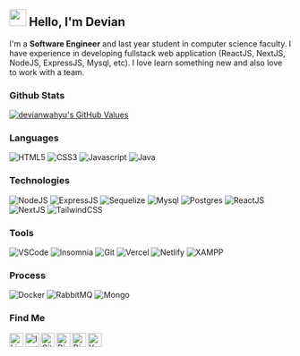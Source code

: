 ## <img src="https://raw.githubusercontent.com/MartinHeinz/MartinHeinz/master/wave.gif" width="30px"> **Hello, I'm Devian**
<p>I'm a <b>Software Engineer</b> and last year student in computer science faculty. I have experience in developing fullstack web application (ReactJS, NextJS, NodeJS, ExpressJS, Mysql, etc). I  love learn something new and also love to work with a team.</p>

### **Github Stats**
<a href="https://github.com/devianwahyu/devianwahyu">
    <img align="center" src="https://github-readme-stats.vercel.app/api?username=devianwahyu&show_icons=true&line_height=24&count_private=true" alt="devianwahyu's GitHub Values" />
</a>

### **Languages**
<p>
    <img alt="HTML5" src="https://img.shields.io/badge/-HTML5-E56028?style=flat-square&logo=html5&logoColor=white" />
    <img alt="CSS3" src="https://img.shields.io/badge/-CSS3-488EE7?style=flat-square&logo=css3&logoColor=white" />
    <img alt="Javascript" src="https://img.shields.io/badge/-Javascript-EAD41C?style=flat-square&logo=javascript&logoColor=black" />
    <img alt="Java" src="https://img.shields.io/badge/-Java-DB4859?style=flat-square&logo=java&logoColor=black" />
</p>

### **Technologies**
<p>
    <img alt="NodeJS" src="https://img.shields.io/badge/-NodeJS-82B155?style=flat-square&logo=nodedotjs&logoColor=white" />
    <img alt="ExpressJS" src="https://img.shields.io/badge/-Express-FFFFFF?style=flat-square&logo=express&logoColor=black" />
    <img alt="Sequelize" src="https://img.shields.io/badge/-Sequelize-30628A?style=flat-square&logo=sequelize&logoColor=white" />
    <img alt="Mysql" src="https://img.shields.io/badge/-MySQL-1E4273?style=flat-square&logo=mysql&logoColor=white" />
    <img alt="Postgres" src="https://img.shields.io/badge/-Postgres-30628A?style=flat-square&logo=postgresql&logoColor=white" />
    <img alt="ReactJS" src="https://img.shields.io/badge/-ReactJS-68CFEF?style=flat-square&logo=react&logoColor=white" />
    <img alt="NextJS" src="https://img.shields.io/badge/-NextJS-000000?style=flat-square&logo=nextdotjs&logoColor=white" />
    <img alt="TailwindCSS" src="https://img.shields.io/badge/-TailwindCSS-4D9FAA?style=flat-square&logo=tailwindcss&logoColor=white" />
</p>

### **Tools**
<p>
    <img alt="VSCode" src="https://img.shields.io/badge/-VSCode-3D7CB1?style=flat-square&logo=visualstudiocode&logoColor=white" />
    <img alt="Insomnia" src="https://img.shields.io/badge/-Insomnia-39047F?style=flat-square&logo=insomnia&logoColor=white" />
    <img alt="Git" src="https://img.shields.io/badge/-Git-E44C30?style=flat-square&logo=git&logoColor=white" />
    <img alt="Vercel" src="https://img.shields.io/badge/-Vercel-000000?style=flat-square&logo=vercel&logoColor=white" />
    <img alt="Netlify" src="https://img.shields.io/badge/-Netlify-26517B?style=flat-square&logo=netlify&logoColor=white" />
    <img alt="XAMPP" src="https://img.shields.io/badge/-XAMPP-E56028?style=flat-square&logo=xampp&logoColor=white" />
</p>

### **Process**
<p>
    <img alt="Docker" src="https://img.shields.io/badge/-Docker-488EE1?style=flat-square&logo=docker&logoColor=white" />
    <img alt="RabbitMQ" src="https://img.shields.io/badge/-RabbitMQ-E86029?style=flat-square&logo=rabbitmq&logoColor=white" />
    <img alt="Mongo" src="https://img.shields.io/badge/-Mongo-72AF60?style=flat-square&logo=mongodb&logoColor=white" />
</p>

### **Find Me**
<a href="https://www.linkedin.com/in/devian-wahyu-setiyawan-a7594b205/">
  <img align="left" alt="Linkedin" width="25px" src="https://cdn.jsdelivr.net/npm/simple-icons@3.12.2/icons/linkedin.svg" />
</a>
<a href="https://www.instagram.com/devianwahyudi/">
  <img align="left" alt="Instagram" width="25px" src="https://cdn.jsdelivr.net/npm/simple-icons@3.12.2/icons/instagram.svg" />
</a>
<a href="https://github.com/devianwahyu">
  <img align="left" alt="Github" width="25px" src="https://cdn.jsdelivr.net/npm/simple-icons@3.12.2/icons/github.svg" />
</a>
<a href="https://discordapp.com/users/devs#6980/">
  <img align="left" alt="Discord" width="25px" src="https://cdn.jsdelivr.net/npm/simple-icons@3.12.2/icons/discord.svg" />
</a>
<a href="devianwahyu666@gmail.com">
  <img align="left" alt="Discord" width="25px" src="https://cdn.jsdelivr.net/npm/simple-icons@3.12.2/icons/gmail.svg" />
</a>
<a href="https://www.youtube.com/channel/UCI0Ioav2pmDpPVDX3LW2mNQ">
  <img align="left" alt="Youtube" width="25px" src="https://cdn.jsdelivr.net/npm/simple-icons@3.12.2/icons/youtube.svg" />
</a>
